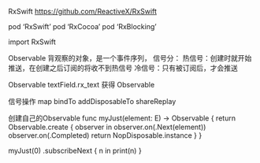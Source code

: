 RxSwift
https://github.com/ReactiveX/RxSwift


pod ‘RxSwift’
pod ‘RxCocoa’
pod ‘RxBlocking’

import RxSwift




Observable 背观察的对象，是一个事件序列，
信号分：
热信号：创建时就开始推送，在创建之后订阅的将收不到热信号
冷信号：只有被订阅后，才会推送


Observable
textField.rx_text 获得 Observable<String>



信号操作
map
bindTo
addDisposableTo
shareReplay



创建自己的Observable
func myJust<E>(element: E) -> Observable<E> {
    return Observable.create { observer in
        observer.on(.Next(element))
        observer.on(.Completed)
        return NopDisposable.instance
    }
}

myJust(0)
    .subscribeNext { n in
      print(n)
    }
